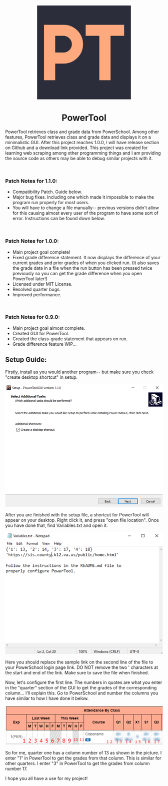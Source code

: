 <p align="center">
  <img width="300" height="300" src="PowerTool.jpg">
</p>

<h1 align="center">PowerTool</h1>

PowerTool retrieves class and grade data from PowerSchool. Among other features, PowerTool retrieves class and grade data and displays it on a minimalistic GUI. After this project reaches 1.0.0, I will have release section on Github and a download link provided. This project was created for learning web scraping among other programming things and I am providing the source code as others may be able to debug similar projects with it.

<br />

### Patch Notes for 1.1.0:

- Compatibility Patch. Guide below.
- Major bug fixes. Including one which made it impossible to make the program run properly for most users.
- You will have to change a file manually-- previous versions didn't allow for this causing almost every user of the program to have some sort of error. Instructions can be found down below.

<br />

### Patch Notes for 1.0.0:

- Main project goal complete!
- Fixed grade difference statement. It now displays the difference of your current grades and prior grades of when you clicked run. (It also saves the grade data in a file when the run button has been pressed twice previously so you can get the grade difference when you open PowerTool later!)
- Licensed under MIT License.
- Resolved quarter bugs.
- Improved performance.

<br />

### Patch Notes for 0.9.0:

- Main project goal almost complete.
- Created GUI for PowerTool.
- Created the class-grade statement that appears on run.
- Grade difference feature WIP...

## Setup Guide:

Firstly, install as you would another program-- but make sure you check "create desktop shortcut" in setup.

![Desktop shortcut](setup/shortcut.png)

 After you are finished with the setup file, a shortcut for PowerTool will appear on your desktop. Right click it, and press "open file location". Once you have done that, find Variables.txt and open it.

![Variables.txt](setup/vars.png)

 Here you should replace the sample link on the second line of the file to your PowerSchool login page link. DO NOT remove the two ' characters at the start and end of the link. Make sure to save the file when finished.

 Now, let's configure the first line. The numbers in quotes are what you enter in the "quarter" section of the GUI to get the grades of the corresponding column... I'll explain this. Go to PowerSchool and number the columns you have similar to how I have done it below.

![Columns](setup/column.png)

 So for me, quarter one has a column number of 13 as shown in the picture. I enter "1" in PowerTool to get the grades from that column. This is similar for other quarters. I enter "3" in PowerTool to get the grades from column number 17.

 I hope you all have a use for my project!
  
